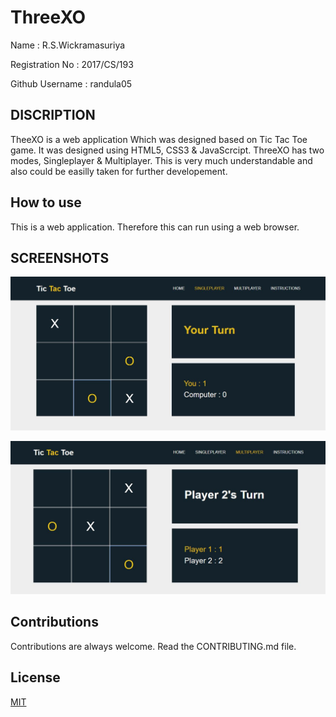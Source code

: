 # ThreeXO



Name            : R.S.Wickramasuriya

Registration No : 2017/CS/193

Github Username : randula05



## DISCRIPTION

TheeXO is a web application Which was designed based on Tic Tac Toe game.
It was designed using HTML5, CSS3 & JavaScrcipt.
ThreeXO has two modes, Singleplayer & Multiplayer.
This is very much understandable and also could be easilly taken for further developement.


## How to use

This is a web application. Therefore this can run using a web browser.


## SCREENSHOTS

![Singleplayer Game](main/sp.JPG)

![Multiplayer Game](main/mp.JPG)


## Contributions

Contributions are always welcome.
Read the CONTRIBUTING.md file.


## License

[MIT](https://choosealicense.com/licenses/mit/)